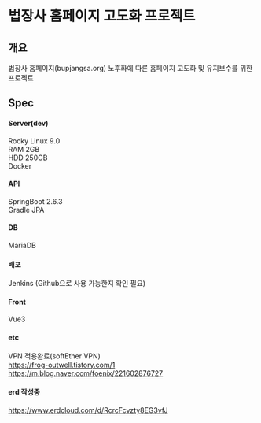 # 법장사 홈페이지 고도화 프로젝트

## 개요
법장사 홈페이지(bupjangsa.org) 노후화에 따른 홈페이지 고도화 및 유지보수를 위한 프로젝트

## Spec
#### Server(dev)
Rocky Linux 9.0\
RAM 2GB\
HDD 250GB\
Docker

#### API
SpringBoot 2.6.3\
Gradle
JPA

#### DB
MariaDB

#### 배포
Jenkins (Github으로 사용 가능한지 확인 필요)

#### Front
Vue3

#### etc
VPN 적용완료(softEther VPN) \
<https://frog-outwell.tistory.com/1> \
<https://m.blog.naver.com/foenix/221602876727>

#### erd 작성중
<https://www.erdcloud.com/d/RcrcFcvzty8EG3vfJ>

